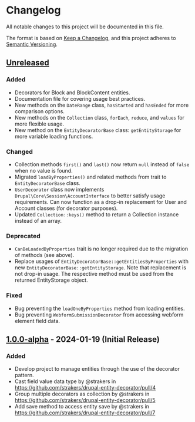# Changelog

All notable changes to this project will be documented in this file.

The format is based on [Keep a Changelog](https://keepachangelog.com/en/1.0.0/),
and this project adheres to [Semantic Versioning](https://semver.org/spec/v2.0.0.html).

## [Unreleased]

### Added

* Decorators for Block and BlockContent entities.
* Documentation file for covering usage best practices.
* New methods on the `DateRange` class, `hasStarted` and `hasEnded` for more comparison options.
* New methods on the `Collection` class, `forEach`, `reduce`, and `values` for more flexible usage.
* New method on the `EntityDecoratorBase` class: `getEntityStorage` for more variable loading functions.

### Changed

* Collection methods `first()` and `last()` now return `null` instead of `false` when no value is found.
* Migrated `loadByProperties()` and related methods from trait to `EntityDecoratorBase` class.
* `UserDecorator` class now implements `Drupal\Core\Session\AccountInterface` to better satisfy usage requirements. Can 
now function as a drop-in replacement for User and Account classes (for decorator purposes).
* Updated `Collection::keys()` method to return a Collection instance instead of an array.

### Deprecated

* `CanBeLoadedByProperties` trait is no longer required due to the migration of methods (see above).
* Replace usages of `EntityDecoratorBase::getEntitiesByProperties` with new `EntityDecoratorBase::getEntityStorage`. 
Note that replacement is not drop-in usage. The respective method must be used from the returned EntityStorage object.

### Fixed

* Bug preventing the `loadOneByProperties` method from loading entities.
* Bug preventing `WebformSubmissionDecorator` from accessing webform element field data.

## [1.0.0-alpha] - 2024-01-19 (Initial Release)

### Added

* Develop project to manage entities through the use of the decorator pattern.
* Cast field value data type by @strakers in https://github.com/strakers/drupal-entity-decorator/pull/4
* Group multiple decorators as collection by @strakers in https://github.com/strakers/drupal-entity-decorator/pull/5
* Add save method to access entity save by @strakers in https://github.com/strakers/drupal-entity-decorator/pull/7


[unreleased]: https://github.com/strakers/drupal-entity-decorator/compare/v1.0.0-alpha...HEAD
[1.0.0-alpha]: https://github.com/strakers/drupal-entity-decorator/releases/tag/v1.0.0-alpha